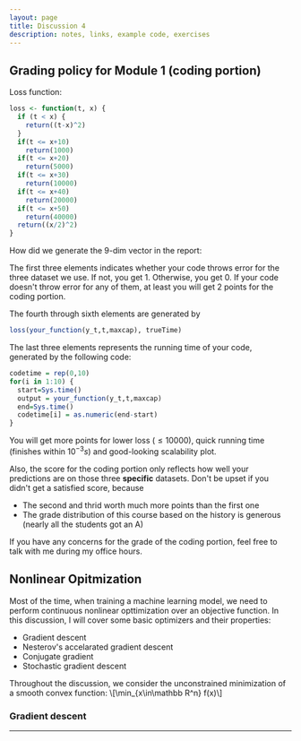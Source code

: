 ```yaml
---
layout: page
title: Discussion 4
description: notes, links, example code, exercises
---
```

## Grading policy for Module 1 (coding portion)

Loss function:

``` r
loss <- function(t, x) {
  if (t < x) {
    return((t-x)^2)
  } 
  if(t <= x+10)
    return(1000)
  if(t <= x+20)
    return(5000)
  if(t <= x+30)
    return(10000)
  if(t <= x+40)
    return(20000)
  if(t <= x+50)
    return(40000)
  return((x/2)^2)
}
```

How did we generate the 9-dim vector in the report:

The first three elements indicates whether your code throws error for the three dataset we use. If not, you get 1. Otherwise, you get 0. If your code doesn't throw error for any of them, at least you will get 2 points for the coding portion.

The fourth through sixth elements are generated by 
```r
loss(your_function(y_t,t,maxcap), trueTime)
```

The last three elements represents the running time of your code, generated by the following code:
```r
codetime = rep(0,10)
for(i in 1:10) {
  start=Sys.time()
  output = your_function(y_t,t,maxcap) 
  end=Sys.time()
  codetime[i] = as.numeric(end-start)
}
```

You will get more points for  lower loss ($\le 10000$), quick running time (finishes within $10^{-3}s$) and good-looking scalability plot.

Also, the score for the coding portion only reflects how well your predictions are on those three **specific** datasets. Don't be upset if you didn't get a satisfied score, because

- The second and thrid worth much more points than the first one
- The grade distribution of this course based on the history is generous (nearly all the students got an A)

If you have any concerns for the grade of the coding portion, feel free to talk with me during my office hours.

## Nonlinear Opitmization

Most of the time, when training a machine learning model, we need to perform continuous nonlinear opttimization over an objective function. In this discussion, I will cover some basic optimizers and their properties:

- Gradient descent
- Nesterov's accelarated gradient descent
- Conjugate gradient
- Stochastic gradient descent

Throughout the discussion, we consider the unconstrained minimization of a smooth convex function:
\\[\min_{x\in\mathbb R^n} f(x)\\]

### Gradient descent



---
